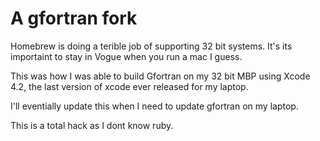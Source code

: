 A gfortran fork
========
Homebrew is doing a terible job of supporting 32 bit systems.  It's its importaint to stay in Vogue when you run a mac I guess.

This was how I was able to build Gfortran on my 32 bit MBP using Xcode 4.2, the last version of xcode ever released for my laptop.


I'll eventially update this when I need to update gfortran on my laptop.

This is a total hack as I dont know ruby.